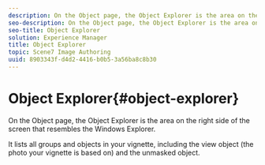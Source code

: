 ```yaml
---
description: On the Object page, the Object Explorer is the area on the right side of the screen that resembles the Windows Explorer.
seo-description: On the Object page, the Object Explorer is the area on the right side of the screen that resembles the Windows Explorer.
seo-title: Object Explorer
solution: Experience Manager
title: Object Explorer
topic: Scene7 Image Authoring
uuid: 8903343f-d4d2-4416-b0b5-3a56ba8c8b30
---
```


# Object Explorer{#object-explorer}

On the Object page, the Object Explorer is the area on the right side of the screen that resembles the Windows Explorer.

 It lists all groups and objects in your vignette, including the view object (the photo your vignette is based on) and the unmasked object. 
